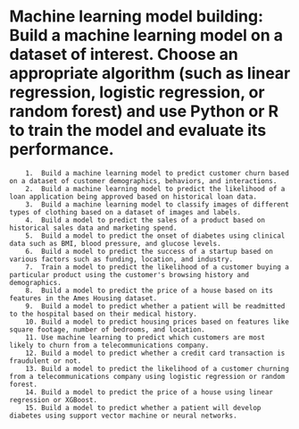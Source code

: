 # Machine learning model building: Build a machine learning model on a dataset of interest. Choose an appropriate algorithm (such as linear regression, logistic regression, or random forest) and use Python or R to train the model and evaluate its performance.
        1.	Build a machine learning model to predict customer churn based on a dataset of customer demographics, behaviors, and interactions.
        2.	Build a machine learning model to predict the likelihood of a loan application being approved based on historical loan data.
        3.	Build a machine learning model to classify images of different types of clothing based on a dataset of images and labels.
        4.	Build a model to predict the sales of a product based on historical sales data and marketing spend.
        5.	Build a model to predict the onset of diabetes using clinical data such as BMI, blood pressure, and glucose levels.
        6.	Build a model to predict the success of a startup based on various factors such as funding, location, and industry.
        7.	Train a model to predict the likelihood of a customer buying a particular product using the customer's browsing history and demographics.
        8.	Build a model to predict the price of a house based on its features in the Ames Housing dataset.
        9.	Build a model to predict whether a patient will be readmitted to the hospital based on their medical history.
        10.	Build a model to predict housing prices based on features like square footage, number of bedrooms, and location.
        11.	Use machine learning to predict which customers are most likely to churn from a telecommunications company.
        12.	Build a model to predict whether a credit card transaction is fraudulent or not.
        13.	Build a model to predict the likelihood of a customer churning from a telecommunications company using logistic regression or random forest.
        14.	Build a model to predict the price of a house using linear regression or XGBoost.
        15.	Build a model to predict whether a patient will develop diabetes using support vector machine or neural networks.
